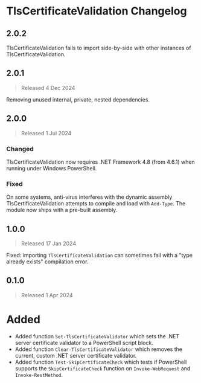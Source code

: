<!--markdownlint-disable MD012 no-multiple-blanks-->

# TlsCertificateValidation Changelog

## 2.0.2

TlsCertificateValidation fails to import side-by-side with other instances of TlsCertificateValidation.

## 2.0.1

> Released 4 Dec 2024

Removing unused internal, private, nested dependencies.

## 2.0.0

> Released 1 Jul 2024

### Changed

TlsCertificateValidation now requires .NET Framework 4.8 (from 4.6.1) when running under Windows PowerShell.

### Fixed

On some systems, anti-virus interferes with the dynamic assembly TlsCertificateValidation attempts to compile and load
with `Add-Type`. The module now ships with a pre-built assembly.


## 1.0.0

> Released 17 Jan 2024

Fixed: importing `TlsCertificateValidation` can sometimes fail with a "type already exists" compilation error.


## 0.1.0

> Released 1 Apr 2024

# Added

* Added function `Set-TlsCertificateValidator` which sets the .NET server certificate validator to a PowerShell
  script block.
* Added function `Clear-TlsCertificateValidator` which removes the current, custom .NET server certificate validator.
* Added function `Test-SkipCertificateCheck` which tests if PowerShell supports the `SkipCertificateCheck` function on
  `Invoke-WebRequest` and `Invoke-RestMethod`.

